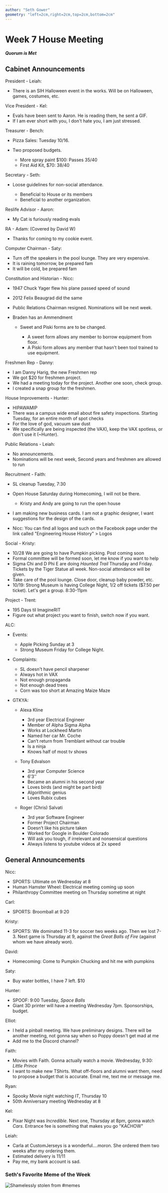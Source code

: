 ```yaml
---
author: "Seth Gower"
geometry: "left=2cm,right=2cm,top=2cm,bottom=2cm"
---
```


# Week 7 House Meeting

***Quorum is Met***

## Cabinet Announcements

President - Leiah:

- There is an SIH Halloween event in the works. Will be on Halloween, games, costumes, etc.

Vice President - Kel:

- Evals have been sent to Aaron. He is reading them, he sent a GIF. 
- If I am ever short with you, I don't hate you, I am just stressed. 

Treasurer - Bench:

- Pizza Sales: Tuesday 10/16.
- Two proposed budgets.

  - More spray paint $100: Passes 35/40
  - First Aid Kit, $70: 38/40

Secretary - Seth:

- Loose guidelines for non-social attendance. 

  - Beneficial to House or its members
  - Beneficial to another organization.

Reslife Advisor - Aaron:

- My Cat is furiously reading evals

RA - Adam: (Covered by David W)

- Thanks for coming to my cookie event.

Computer Chairman - Saty:

- Turn off the speakers in the pool lounge. They are very expensive. 
- It is raining tomorrow, be prepared fam
- It will be cold, be prepared fam

Constitution and Historian - Nicc:

- 1947 Chuck Yager flew his plane passed speed of sound
- 2012 Felix Beaugrad did the same
- Public Relations Chairman resigned. Nominations will be next week.
- Braden has an Ammendment

  - Sweet and Piski forms are to be changed.
    
    - A sweet form allows any member to borrow equipment from floor. 
    - A Piski form allows any member that hasn't been tool trained to use equipment.

Freshmen Rep - Danny:

- I am Danny Harig, the new Freshmen rep
- We got $20 for freshmen project.
- We had a meeting today for the project. Another one soon, check group.
- I created a snap group for the freshmen. 

House Improvements - Hunter:

- HIPAWAMIP
- There was a campus wide email about fire safety inspections. Starting Tuesday, for an entire month of spot checks
- For the love of god, vacuum saw dust
- We specifically are being inspected (the VAX), keep the VAX spotless, or don't use it (~Hunter).

Public Relations - Leiah: 

- No announcements. 
- Nominations will be next week, Second years and freshmen are allowed to run

Recruitment - Faith:

- SL cleanup Tuesday, 7:30
- Open House Saturday during Homecoming, I will not be there. 

  - Kristy and Andy are going to run the open house

- I am making new business cards. I am not a graphic designer, I want suggestions for the design of the cards.
- Nicc: You can find all logos and such on the Facebook page under the link called "Engineering House History" > Logos

Social - Kristy:

- 10/28 We are going to have Pumpkin picking. Post coming soon
- Formal committee will be formed soon, let me know if you want to help
- Sigma Chi and D Phi E are doing _Haunted Trail_ Thursday and Friday. Tickets by the Tiger Statue all week. Non-social attendance will be given.
- Take care of the pool lounge. Close door, cleanup baby powder, etc. 
- 10/19: Strong Museum is having College Night, 1/2 off tickets ($7.50 per ticket). Let's get a group. 8:30-11pm

Project - Trent:

- 195 Days til ImagineRIT
- Figure out what project you want to finish, switch now if you want.

ALC:

- Events:

  - Apple Picking Sunday at 3
  - Strong Museum Friday for College Night. 

- Complaints:
  
  - SL doesn't have pencil sharpener
  - Always hot in VAX
  - Not enough propaganda
  - Not enough dead trees
  - Corn was too short at Amazing Maize Maze


- GTKYA:

  - Alexa Kline

    - 3rd year Electrical Engineer
    - Member of Alpha Sigma Alpha
    - Works at Lockheed Martin
    - Named her car Mr. Coche
    - Can’t return from Tremblant without car trouble
    - Is a ninja
    - Knows half of most tv shows

  - Tony Edvalson

    - 3rd year Computer Science
    - 6’3’’
    - Became an alumni in his second year
    - Loves birds (and might be part bird)
    - Algorithmic genius
    - Loves Rubix cubes

  - Roger (Chris) Salvati
    
    - 3rd year Software Engineer
    - Former Project Chairman
    - Doesn’t like his picture taken
    - Worked for Google in Boulder Colorado
    - Will ask you tough, if irrelevant and nonsensical questions
    - Always listens to youtube videos at 2x speed


## General Announcements

Nicc:

  - SPORTS: Ultimate on Wednesday at 8
  - Human Hamster Wheel: Electrical meeting coming up soon
  - Philanthropy Committee meeting on Thursday sometime at night

Carl:

  - SPORTS: Broomball at 9:20

Kristy:

  - SPORTS: We dominated 11-3 for soccer two weeks ago. Then we lost 7-3. Next game is Thursday at 9, against the _Great Balls of Fire_ (against whom we have already won). 

David:

  - Homecoming: Come to Pumpkin Chucking and hit me with pumpkins

Saty:

  - Buy water bottles, I have 7 left. $10

Hunter:

  - SPOOF: 9:00 Tuesday, _Space Balls_
  - Giant 3D printer will have a meeting Wednesday 7pm. Sponsorships, budget.

Elliot:

  - I held a pinball meeting. We have preliminary designs. There will be another meeting, not gonna say when so Poppy doesn't get mad at me
  - Add me to the Discord channel?

Faith:
  
  - Movies with Faith. Gonna actually watch a movie. Wednesday, 9:30: _Little Prince_
  - I want to make new TShirts. What off-floors and alumni want them, need to propose a budget that is accurate. Email me, text me or message me.

Ryan:

  - Spooky Movie night watching _IT_, Thursday 10
  - 50th Anniversary meeting Wednesday at 8

Kel:

  - Pixar Night was _Incredible_. Next one, Thursday at 8pm, gonna watch _Cars_. Entrance fee is something that makes you go "KACHOW"

Leiah:

  - Carla at CustomJerseys is a wonderful....moron. She ordered them two weeks after my ordering them.
  - Estimated delivery is 11/11
  - Pay me, my bank account is sad. 

### Seth's Favorite Meme of the Week

![Shamelessly stolen from #memes](https://raw.githubusercontent.com/SethGower/EHouse-Minutes/master/images/10-14-18.jpg)
